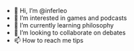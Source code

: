 - 👋 Hi, I’m @inferleo
- 👀 I’m interested in games and podcasts
- 🌱 I’m currently learning philosophy
- 💞️ I’m looking to collaborate on debates
- 📫 How to reach me tips

<!---
inferleo/inferleo is a ✨ special ✨ repository because its `README.md` (this file) appears on your GitHub profile.
You can click the Preview link to take a look at your changes.
--->
